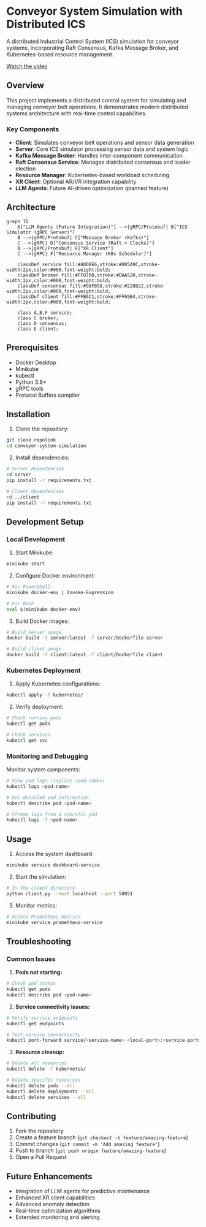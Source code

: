 # Conveyor System Simulation with Distributed ICS

A distributed Industrial Control System (ICS) simulation for conveyor systems, incorporating Raft Consensus, Kafka Message Broker, and Kubernetes-based resource management.

[Watch the video](https://youtu.be/V1IG8CwtKoQ)



## Overview

This project implements a distributed control system for simulating and managing conveyor belt operations. It demonstrates modern distributed systems architecture with real-time control capabilities.

### Key Components

- **Client**: Simulates conveyor belt operations and sensor data generation
- **Server**: Core ICS simulator processing sensor data and system logic
- **Kafka Message Broker**: Handles inter-component communication
- **Raft Consensus Service**: Manages distributed consensus and leader election
- **Resource Manager**: Kubernetes-based workload scheduling
- **XR Client**: Optional AR/VR integration capability
- **LLM Agents**: Future AI-driven optimization (planned feature)

## Architecture

```mermaid
graph TD
    A["LLM Agents (Future Integration)"] -->|gRPC/Protobuf| B["ICS Simulator (gRPC Server)"]
    B -->|gRPC/Protobuf| C["Message Broker (Kafka)"]
    C -->|gRPC| D["Consensus Service (Raft + Clocks)"]
    B -->|gRPC/Protobuf| E["XR Client"]
    C -->|gRPC| F["Resource Manager (K8s Scheduler)"]

    classDef service fill:#ADD8E6,stroke:#005A9C,stroke-width:2px,color:#000,font-weight:bold;
    classDef broker fill:#FFD700,stroke:#DAA520,stroke-width:2px,color:#000,font-weight:bold;
    classDef consensus fill:#98FB98,stroke:#228B22,stroke-width:2px,color:#000,font-weight:bold;
    classDef client fill:#FFB6C1,stroke:#FF69B4,stroke-width:2px,color:#000,font-weight:bold;
    
    class A,B,F service;
    class C broker;
    class D consensus;
    class E client;
```

## Prerequisites

- Docker Desktop
- Minikube
- kubectl
- Python 3.8+
- gRPC tools
- Protocol Buffers compiler

## Installation

1. Clone the repository:
```bash
git clone repolink
cd conveyor-system-simulation
```

2. Install dependencies:
```bash
# Server dependencies
cd server
pip install -r requirements.txt

# Client dependencies
cd ../client
pip install -r requirements.txt
```

## Development Setup

### Local Development

1. Start Minikube:
```bash
minikube start
```

2. Configure Docker environment:
```bash
# For PowerShell
minikube docker-env | Invoke-Expression

# For Bash
eval $(minikube docker-env)
```

3. Build Docker images:
```bash
# Build server image
docker build -t server:latest -f server/Dockerfile server

# Build client image
docker build -t client:latest -f client/Dockerfile client
```

### Kubernetes Deployment

1. Apply Kubernetes configurations:
```bash
kubectl apply -f kubernetes/
```

2. Verify deployment:
```bash
# Check running pods
kubectl get pods

# Check services
kubectl get svc
```

### Monitoring and Debugging

Monitor system components:
```bash
# View pod logs (replace <pod-name>)
kubectl logs <pod-name>

# Get detailed pod information
kubectl describe pod <pod-name>

# Stream logs from a specific pod
kubectl logs -f <pod-name>
```

## Usage

1. Access the system dashboard:
```bash
minikube service dashboard-service
```

2. Start the simulation:
```bash
# In the client directory
python client.py --host localhost --port 50051
```

3. Monitor metrics:
```bash
# Access Prometheus metrics
minikube service prometheus-service
```

## Troubleshooting

### Common Issues

1. **Pods not starting:**
```bash
# Check pod status
kubectl get pods
kubectl describe pod <pod-name>
```

2. **Service connectivity issues:**
```bash
# Verify service endpoints
kubectl get endpoints

# Test service connectivity
kubectl port-forward service/<service-name> <local-port>:<service-port>
```

3. **Resource cleanup:**
```bash
# Delete all resources
kubectl delete -f kubernetes/

# Delete specific resources
kubectl delete pods --all
kubectl delete deployments --all
kubectl delete services --all
```

## Contributing

1. Fork the repository
2. Create a feature branch (`git checkout -b feature/amazing-feature`)
3. Commit changes (`git commit -m 'Add amazing feature'`)
4. Push to branch (`git push origin feature/amazing-feature`)
5. Open a Pull Request

## Future Enhancements

- Integration of LLM agents for predictive maintenance
- Enhanced XR client capabilities
- Advanced anomaly detection
- Real-time optimization algorithms
- Extended monitoring and alerting

